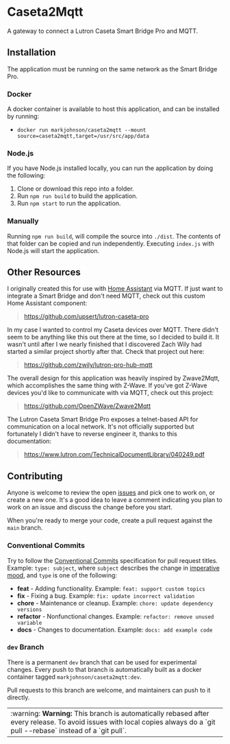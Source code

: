 # Caseta2Mqtt
A gateway to connect a Lutron Caseta Smart Bridge Pro and MQTT.

## Installation
The application must be running on the same network as the Smart Bridge Pro.

### Docker
A docker container is available to host this application, and can be installed by running:
- `docker run markjohnson/caseta2mqtt --mount source=caseta2mqtt,target=/usr/src/app/data`

### Node.js
If you have Node.js installed locally, you can run the application by doing the following:
1. Clone or download this repo into a folder.
2. Run `npm run build` to build the application.
3. Run `npm start` to run the application.

### Manually
Running `npm run build`, will compile the source into `./dist`.
The contents of that folder can be copied and run independently.
Executing `index.js` with Node.js will start the application.

## Other Resources
I originally created this for use with [Home Assistant](https://www.home-assistant.io/)
via MQTT. If just want to integrate a Smart Bridge and don't need MQTT, check out this
custom Home Assistant component:
> https://github.com/upsert/lutron-caseta-pro

In my case I wanted to control my Caseta devices over MQTT. There didn't seem to be anything
like this out there at the time, so I decided to build it. It wasn't until after I we nearly
finished that I discovered Zach Wily had started a similar project shortly after that.
Check that project out here:
> https://github.com/zwily/lutron-pro-hub-mqtt

The overall design for this application was heavily inspired by Zwave2Mqtt, which
accomplishes the same thing with Z-Wave. If you've got Z-Wave devices you'd like to
communicate with via MQTT, check out this project:
> https://github.com/OpenZWave/Zwave2Mqtt

The Lutron Caseta Smart Bridge Pro exposes a telnet-based API for communication on a local
network. It's not officially supported but fortunately I didn't have to reverse engineer it,
thanks to this documentation:
> https://www.lutron.com/TechnicalDocumentLibrary/040249.pdf

## Contributing
Anyone is welcome to review the open [issues](https://github.com/mark-j/Caseta2Mqtt/issues)
and pick one to work on, or create a new one. It's a good idea to leave a comment indicating
you plan to work on an issue and discuss the change before you start.

When you're ready to merge your code, create a pull request against the `main` branch.

### Conventional Commits
Try to follow the [Conventional Commits](https://www.conventionalcommits.org/en/v1.0.0/)
specification for pull request titles. Example: `type: subject`, where `subject` describes
the change in [imperative mood](https://chris.beams.io/posts/git-commit/#imperative), and
`type` is one of the following:
- **feat** - Adding functionality. Example: `feat: support custom topics`
- **fix** - Fixing a bug. Example: `fix: update incorrect validation`
- **chore** - Maintenance or cleanup. Example: `chore: update dependency versions`
- **refactor** - Nonfunctional changes. Example: `refactor: remove unused variable`
- **docs** - Changes to documentation. Example: `docs: add example code`

### `dev` Branch
There is a permanent `dev` branch that can be used for experimental changes. Every push to
that branch is automatically built as a docker container tagged `markjohnson/caseta2mqtt:dev`.

Pull requests to this branch are welcome, and maintainers can push to it directly.

<table>
  <tbody>
    <tr>
     <td>
      :warning: <b>Warning:</b> This branch is automatically rebased after every release. To
      avoid issues with local copies always do a `git pull --rebase` instead of a `git pull`.
     </td>
    </tr>
  </tbody>
</table>

